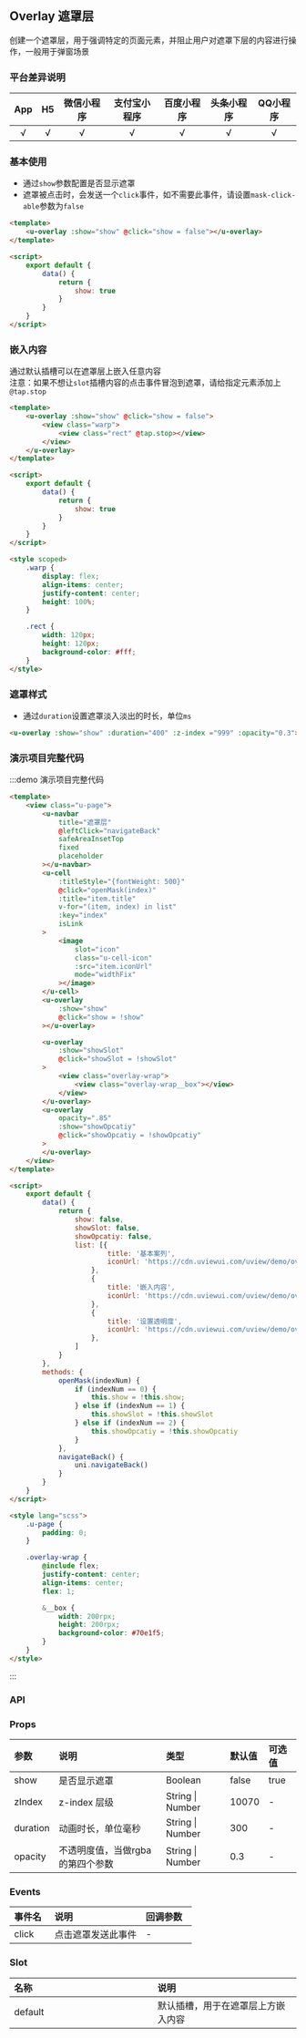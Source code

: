 ## Overlay 遮罩层 <to-api/>

<demo-model url="/pages/componentsA/overlay/overlay"></demo-model>


创建一个遮罩层，用于强调特定的页面元素，并阻止用户对遮罩下层的内容进行操作，一般用于弹窗场景

### 平台差异说明

|App|H5	|微信小程序	|支付宝小程序		|百度小程序	|头条小程序	|QQ小程序	|
|:-:|:-:|:-:		|:-:			|:-:		|:-:		|:-:		|
|√	|√	|√			|√				|√			|√			|√			|

### 基本使用

- 通过`show`参数配置是否显示遮罩  
- 遮罩被点击时，会发送一个`click`事件，如不需要此事件，请设置`mask-click-able`参数为`false`

```html
<template>
	<u-overlay :show="show" @click="show = false"></u-overlay>
</template>

<script>
	export default {
		data() {
			return {
				show: true
			}
		}
	}
</script>
```

### 嵌入内容

通过默认插槽可以在遮罩层上嵌入任意内容  
注意：如果不想让`slot`插槽内容的点击事件冒泡到遮罩，请给指定元素添加上`@tap.stop`

```html
<template>
	<u-overlay :show="show" @click="show = false">
		<view class="warp">
			<view class="rect" @tap.stop></view>
		</view>
	</u-overlay>
</template>

<script>
	export default {
		data() {
			return {
				show: true
			}
		}
	}
</script>

<style scoped>
	.warp {
		display: flex;
		align-items: center;
		justify-content: center;
		height: 100%;
	}

	.rect {
		width: 120px;
		height: 120px;
		background-color: #fff;
	}
</style>
```

### 遮罩样式

- 通过`duration`设置遮罩淡入淡出的时长，单位`ms`

```html
<u-overlay :show="show" :duration="400" :z-index ="999" :opacity="0.3"></u-overlay>
```

### 演示项目完整代码
:::demo 演示项目完整代码
```html
<template>
	<view class="u-page">
		<u-navbar
			title="遮罩层"
			@leftClick="navigateBack"
			safeAreaInsetTop
			fixed
			placeholder
		></u-navbar>
		<u-cell
			:titleStyle="{fontWeight: 500}"
			@click="openMask(index)"
			:title="item.title"
			v-for="(item, index) in list"
			:key="index"
			isLink
		>
			<image
				slot="icon"
				class="u-cell-icon"
				:src="item.iconUrl"
				mode="widthFix"
			></image>
		</u-cell>
		<u-overlay
			:show="show"
			@click="show = !show"
		></u-overlay>

		<u-overlay
			:show="showSlot"
			@click="showSlot = !showSlot"
		>
			<view class="overlay-wrap">
				<view class="overlay-wrap__box"></view>
			</view>
		</u-overlay>
		<u-overlay
			opacity=".85"
			:show="showOpcatiy"
			@click="showOpcatiy = !showOpcatiy"
		>
		</u-overlay>
	</view>
</template>

<script>
	export default {
		data() {
			return {
				show: false,
				showSlot: false,
				showOpcatiy: false,
				list: [{
						title: '基本案列',
						iconUrl: 'https://cdn.uviewui.com/uview/demo/overlay/baseCases.png'
					},
					{
						title: '嵌入内容',
						iconUrl: 'https://cdn.uviewui.com/uview/demo/overlay/embeddedContent.png'
					},
					{
						title: '设置透明度',
						iconUrl: 'https://cdn.uviewui.com/uview/demo/overlay/setTransparency.png'
					},
				]
			}
		},
		methods: {
			openMask(indexNum) {
				if (indexNum == 0) {
					this.show = !this.show;
				} else if (indexNum == 1) {
					this.showSlot = !this.showSlot
				} else if (indexNum == 2) {
					this.showOpcatiy = !this.showOpcatiy
				}
			},
			navigateBack() {
				uni.navigateBack()
			}
		}
	}
</script>

<style lang="scss">
	.u-page {
		padding: 0;
	}

	.overlay-wrap {
		@include flex;
		justify-content: center;
		align-items: center;
		flex: 1;

		&__box {
			width: 200rpx;
			height: 200rpx;
			background-color: #70e1f5;
		}
	}
</style>

```
:::

### API

### Props

| 参数		| 说明								| 类型					| 默认值	| 可选值	|
| :-		| :-								| :-					| :-	| :-	|
| show		| 是否显示遮罩						| Boolean				| false	| true	|
| zIndex	| z-index 层级						| String &#124; Number	| 10070	| -		|
| duration	| 动画时长，单位毫秒					| String &#124; Number	| 300	| -		|
| opacity	| 不透明度值，当做rgba的第四个参数		| String &#124; Number	| 0.3	| -		|

### Events

| 事件名	| 说明				| 回调参数	|
| :-	| :-				| :-		|
| click	| 点击遮罩发送此事件	| -			|

### Slot

| 名称		| 说明								|
| :-		| :-								|
| default	| 默认插槽，用于在遮罩层上方嵌入内容	|



<style scoped>
h3[id=events] + table thead tr th:nth-child(2){
	width: 50%;
}

h3[id=slot] + table thead tr th:nth-child(2){
	width: 50%;
}
</style>
